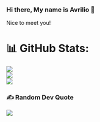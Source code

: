 ### Hi there, My name is Avrilio 👋

Nice to meet you!

<!--
**DamarMaulana/DamarMaulana** is a ✨ _special_ ✨ repository because its `README.md` (this file) appears on your GitHub profile.

Here are some ideas to get you started:

- 🔭 I’m currently working on ...
- 🌱 I’m currently learning ...
- 👯 I’m looking to collaborate on ...
- 🤔 I’m looking for help with ...
- 💬 Ask me about ...
- 📫 How to reach me: ...
- 😄 Pronouns: ...
- ⚡ Fun fact: ...
-->

# 📊 GitHub Stats:
![](https://github-readme-stats.vercel.app/api?username=avrilio&theme=dark&hide_border=true&include_all_commits=false&count_private=false)<br/>
![](https://github-readme-streak-stats.herokuapp.com/?user=avrilio&theme=dark&hide_border=true)<br/>
![](https://github-readme-stats.vercel.app/api/top-langs/?username=avrilio&theme=dark&hide_border=true&include_all_commits=false&count_private=false&layout=compact)

### ✍️ Random Dev Quote
![](https://quotes-github-readme.vercel.app/api?type=horizontal&theme=dark)

<!-- Proudly created with GPRM ( https://gprm.itsvg.in ) -->
